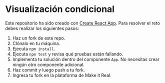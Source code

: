 # Visualización condicional

Este repositorio ha sido creado con [Create React App](https://github.com/facebookincubator/create-react-app). Para resolver el reto debes realizar los siguientes pasos:

1. Haz un fork de este repo.
2. Clónalo en tu máquina.
3. Ejecuta `npm install`.
4. Ejecuta `npm test` y revisa qué pruebas están fallando.
5. Implementa tu solución dentro del componente `App`. No necesitas crear ningún otro componente adicional.
6. Haz commit y luego push a tu fork.
7. Ingresa tu fork en la plataforma de Make it Real.
